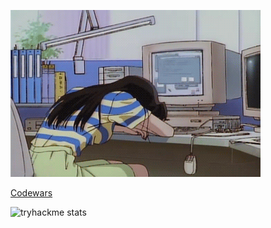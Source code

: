 ![sad girl](https://github.com/livpasc13/livpasc13/blob/main/girl.gif)

[Codewars](https://www.codewars.com/users/livpasc13)

![tryhackme stats](https://raw.githubusercontent.com/<th1rt3en>/<th1rt3en>/master/assets/thm_propic.png)

